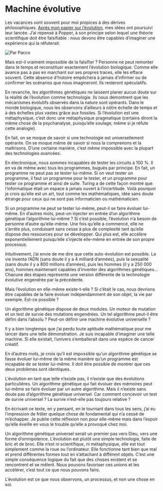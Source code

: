 # Machine évolutive

Les vacances sont souvent pour moi propices à des dérives philosophiques. [Après mon papier sur l’évolution](http://blog.tcrouzet.com/2007/08/06/le-retour-des-mythes/), mes idées ont poursuivi leur lancée. J’ai repensé à Popper, à son principe selon lequel une théorie scientifique doit être falsifiable : nous devons être capables d’imaginer une expérience qui la réfuterait.

![Par Pacco](http://blog.tcrouzet.comhttps://tcrouzet.com/images_tc/20070816pacco.jpg)

Mais est-il vraiment impossible de la falsifier ? Personne ne peut remonter dans le temps et reconstituer exactement l’évolution biologique. Comme elle avance pas à pas en marchant sur ses propres traces, elle les efface souvent. Cette absence d’histoire empêchera à jamais d’infirmer ou de confirmer les scénarios que nous imagineront. Ils resteront spéculatifs.

En revanche, les algorithmes génétiques ne laissent planer aucun doute sur la réalité de l’évolution comme technologie. Ils nous démontrent que les mécanismes évolutifs observés dans la nature sont opérants. Dans le monde biologique, nous les observons d’ailleurs à nôtre échelle de temps et à des échelles plus vastes grâce aux fossiles. Si l’évolution est une métaphysique, c’est donc une métaphysique pragmatique (certains diront la même chose de la psychanalyse, puisqu’elle soulage, même si je réfute cette analogie).

En fait, on se moque de savoir si une technologie est universellement opérante. On se moque même de savoir si nous la comprenons et la maîtrisons. D’une certaine manière, c’est même impossible avec la plupart des technologies avancées.

En électronique, nous sommes incapables de tester les circuits à 100 %. Il en va de même avec tous les programmes, bugués par principe. En fait, un programme ne peut pas se tester lui-même. Si on veut tester un programme, il faut un programme pour le tester, et un programme pour tester ce programme et ainsi de suite. Turing a de cette façon montré que l’informatique était un espace à jamais ouvert à l’incertitude. Voilà pourquoi je crois qu’elle est un art, tout comme les mathématiques, idée sans doute étrange pour ceux qui ne sont pas informaticien ou mathématicien.

Si un programme ne peut se tester lui-même, peut-il se faire évoluer lui-même. En d’autres mots, peut-on injecter en entrée d’un algorithme génétique l’algorithme lui-même ? Si c’est possible, l’évolution n’a besoin de personne d’autre qu’elle-même. Une fois qu’elle a commencé, elle ne s’arrête plus, conduisant sans cesse à plus de complexité tant qu’elle dispose des ressources pour se développer. Qui plus est, elle accélère exponentiellement puisqu’elle s’injecte elle-même en entrée de son propre processus.

Intuitivement, j’ai envie de me dire que cette auto-évolution est possible. La vie inventa l’ADN (sans doute il y a 4 milliard d’années), puis la sexualité (sans doute il y a 800 millions d’années), puis les hommes (il y a 250 000 ans), hommes maintenant capables d’inventer des algorithmes génétiques… Chacune des étapes représente une version différente de la technologie évolutive engendrée par la précédente.

Mais l’évolution en elle-même existe-t-elle ? Si c’était le cas, nous devrions être capables de la faire évoluer indépendamment de son objet, la vie par exemple. Est-ce possible ?

Un algorithme génétique dispose de deux modules. Un moteur de mutation et un test de survie des mutations engendrées. Un tel algorithme peut-il être défini dans l’absolu ? Peut-on définir une machine évolutive universelle ?

Il y a bien longtemps que j’ai perdu toute aptitude mathématique pour me lancer dans une telle démonstration. Je suis incapable d’imaginer une telle machine. Si elle existait, l’univers s’emballerait dans une espèce de cancer créatif.

En d’autres mots, je crois qu’il est impossible qu’un algorithme génétique se fasse évoluer lui-même de la même manière qu’un programme est incapable de se tester lui-même. Il doit être possible de montrer que ces deux problèmes sont identiques.

L’évolution en tant que telle n’existe pas, il n’existe que des évolutions particulières. Un algorithme génétique qui fait évoluer des mémoires peut lui-même se faire évoluer par un autre algorithme. Mais il n’existe sans doute pas d’algorithme génétique universel. Car comment concevoir un test de survie universel ? La survie n’est-elle pas toujours relative ?

En écrivant ce texte, en y pensant, en le tournant dans tous les sens, j’ai eu l’impression de frôler quelque chose de fondamental qui n’a cessé de m’échapper. Je publie cette réflexion non pour elle-même mais dans l’espoir qu’elle éveille en vous le trouble qu’elle a provoqué chez moi.

Un algorithme génétique universel serait un premier pas vers Dieu, vers une forme d’omnipotence. L’évolution est plutôt une simple technologie, faite de bric et de broc. Elle n’est ni scientifique, ni métaphysique, elle est tout simplement comme la roue ou l’ordinateur. Elle fonctionne tant bien que mal et prend différentes formes tout en s’attachant à différent objets. C’est une simple conséquence logique du fait que des choses existent et se rencontrent et se mêlent. Nous pouvons favoriser ces unions et les accélérer, c’est tout ce que nous pouvons faire.

L’évolution est ce que nous observons, un processus, et non une chose en soi.